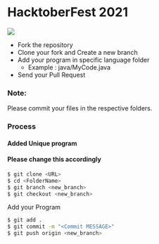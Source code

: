 # HacktoberFest 2021

![](https://hacktoberfest.digitalocean.com/_nuxt/img/logo-hacktoberfest-full.f42e3b1.svg)

  - Fork the repository
  - Clone your fork and Create a new branch
  - Add your program in specific language folder
    - Example : java/MyCode.java 
  - Send your Pull Request

### Note:
Please commit your files in the respective folders. 

### Process
#### Added Unique program 
#### Please change this accordingly

```sh
$ git clone <URL>
$ cd <FolderName>
$ git branch <new_branch>
$ git checkout <new_branch>
```

Add your Program

```sh
$ git add .
$ git commit -m "<Commit MESSAGE>"
$ git push origin <new_branch>
```
